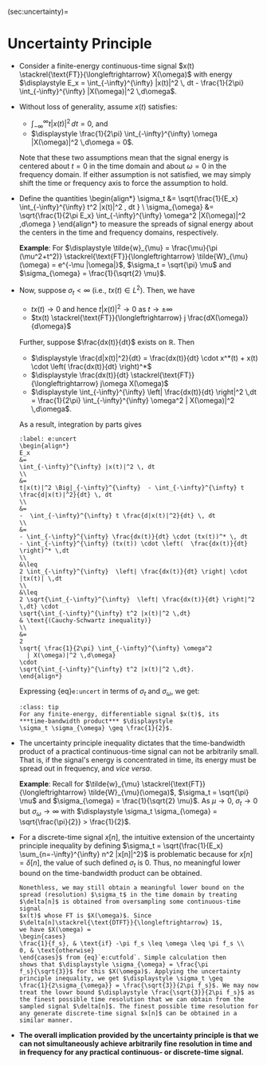 (sec:uncertainty)=
# Uncertainty Principle

* Consider a finite-energy continuous-time signal $x(t)
  \stackrel{\text{FT}}{\longleftrightarrow} X(\omega)$ with energy
  $\displaystyle E_x = \int_{-\infty}^{\infty} |x(t)|^2 \, dt - \frac{1}{2\pi}
  \int_{-\infty}^{\infty} |X(\omega)|^2 \,d\omega$.

* Without loss of generality, assume $x(t)$ satisfies:
  - $\displaystyle\int_{-\infty}^{\infty} t |x(t)|^2 \,
    dt = 0$, and
  - $\displaystyle \frac{1}{2\pi} \int_{-\infty}^{\infty}  \omega
    |X(\omega)|^2 \,d\omega = 0$.

  Note that these two assumptions mean that the signal energy is
  centered about $t=0$ in the time domain and about $\omega = 0$ in
  the frequency domain.  If either assumption is not satisfied, we may
  simply shift the time or frequency axis to force the assumption to
  hold.

* Define the quantities
  \begin{align*}
  \sigma_t 
  &=
  \sqrt{\frac{1}{E_x}
  \int_{-\infty}^{\infty} t^2 |x(t)|^2 \, dt 
  }
  \\
  \sigma_{\omega}
  &=
  \sqrt{\frac{1}{2\pi E_x}
  \int_{-\infty}^{\infty}  \omega^2
    |X(\omega)|^2 \,d\omega
   }
  \end{align*}
  to measure the spreads of signal energy about the centers in the time and
  frequency domains, respectively. 

  **Example**: 
  For $\displaystyle \tilde{w}_{\mu} = \frac{\mu}{\pi (\mu^2+t^2)}
  \stackrel{\text{FT}}{\longleftrightarrow} \tilde{W}_{\mu}(\omega) =
  e^{-\mu |\omega|}$, $\sigma_t = \sqrt{\pi} \mu$ and $\sigma_{\omega} =
  \frac{1}{\sqrt{2} \mu}$.

* Now, suppose $\sigma_t < \infty$ (i.e., $tx(t) \in L^2$). Then, we have
  - $tx(t) \rightarrow 0$ and hence $t|x(t)|^2  \rightarrow 0$ as $t \rightarrow \pm \infty$
  - $tx(t) \stackrel{\text{FT}}{\longleftrightarrow}  j
    \frac{dX(\omega)}{d\omega}$
  
  Further, suppose $\frac{dx(t)}{dt}$ exists on $\mathbb{R}$. Then
  - $\displaystyle \frac{d|x(t)|^2}{dt} = \frac{dx(t)}{dt} \cdot
    x^*(t) + x(t) \cdot \left(  \frac{dx(t)}{dt} \right)^*$
  - $\displaystyle \frac{dx(t)}{dt}
    \stackrel{\text{FT}}{\longleftrightarrow}  j\omega X(\omega)$
  - $\displaystyle \int_{-\infty}^{\infty} \left| \frac{dx(t)}{dt}
    \right|^2 \,dt  = \frac{1}{2\pi} \int_{-\infty}^{\infty} \omega^2
     | X(\omega)|^2 \,d\omega$.
  
  As a result, integration by parts gives
  ```{math}
  :label: e:uncert
  \begin{align*}
  E_x 
  &=
  \int_{-\infty}^{\infty} |x(t)|^2 \, dt 
  \\
  &= 
  t|x(t)|^2 \Big|_{-\infty}^{\infty}  - \int_{-\infty}^{\infty} t
  \frac{d|x(t)|^2}{dt} \, dt
  \\
  &=
  -  \int_{-\infty}^{\infty} t \frac{d|x(t)|^2}{dt} \, dt
  \\
  &=
  - \int_{-\infty}^{\infty} \frac{dx(t)}{dt} \cdot (tx(t))^* \, dt 
  - \int_{-\infty}^{\infty} (tx(t)) \cdot \left(  \frac{dx(t)}{dt}
  \right)^* \,dt
  \\
  &\leq
  2 \int_{-\infty}^{\infty}  \left| \frac{dx(t)}{dt} \right| \cdot 
  |tx(t)| \,dt
  \\
  &\leq 
  2 \sqrt{\int_{-\infty}^{\infty}  \left| \frac{dx(t)}{dt} \right|^2
  \,dt} \cdot
  \sqrt{\int_{-\infty}^{\infty} t^2 |x(t)|^2 \,dt}
  & \text{(Cauchy-Schwartz inequality)}
  \\
  &=
  2 
  \sqrt{ \frac{1}{2\pi} \int_{-\infty}^{\infty} \omega^2
    | X(\omega)|^2 \,d\omega}
  \cdot
  \sqrt{\int_{-\infty}^{\infty} t^2 |x(t)|^2 \,dt}.
  \end{align*}
  ```
  Expressing {eq}`e:uncert` in terms of $\sigma_t$ and
  $\sigma_{\omega}$, we get:
  ```{admonition} Uncertainty Principle
  :class: tip
  For any finite-energy, differentiable signal $x(t)$, its
  ***time-bandwidth product*** $\displaystyle
  \sigma_t \sigma_{\omega} \geq \frac{1}{2}$.
  ```

* The uncertainty principle inequality dictates that the
  time-bandwidth product of a practical continuous-time signal can not be
  arbitrarily small. That is, if the signal's energy is concentrated
  in time, its energy must be spread out in frequency, and *vice versa*.

  **Example**: Recall for $\tilde{w}_{\mu}
  \stackrel{\text{FT}}{\longleftrightarrow}  \tilde{W}_{\mu}(\omega)$, 
  $\sigma_t = \sqrt{\pi} \mu$ and $\sigma_{\omega} =
  \frac{1}{\sqrt{2} \mu}$. As $\mu \rightarrow 0$, $\sigma_t
  \rightarrow 0$ but $\sigma_{\omega} \rightarrow \infty$ with
  $\displaystyle \sigma_t \sigma_{\omega} = \sqrt{\frac{\pi}{2}} >
  \frac{1}{2}$.

* For a discrete-time signal $x[n]$, the intuitive extension of the
  uncertainty principle inequality by defining $\sigma_t 
  = \sqrt{\frac{1}{E_x} \sum_{n=-\infty}^{\infty} n^2 |x[n]|^2}$ is
  problematic because for $x[n]=\delta[n]$, the value of such defined
  $\sigma_t$ is $0$. Thus, no meaningful lower bound on the
  time-bandwidth product can be obtained.
  ```{tip}
  Nonethless, we may still obtain a meaningful lower bound on the
  spread (resolution) $\sigma_t$ in the time domain by treating
  $\delta[n]$ is obtained from oversampling some continuous-time signal
  $x(t)$ whose FT is $X(\omega)$. Since 
  $\delta[n]\stackrel{\text{DTFT}}{\longleftrightarrow} 1$,
  we have $X(\omega) =
  \begin{cases} 
  \frac{1}{f_s}, & \text{if} -\pi f_s \leq \omega \leq \pi f_s \\
  0, & \text{otherwise}
  \end{cases}$ from {eq}`e:cutfold`. Simple calculation then
  shows that $\displaystyle \sigma_{\omega} = \frac{\pi
  f_s}{\sqrt{3}}$ for this $X(\omega)$. Applying the uncertainty
  principle inequality, we get $\displaystyle \sigma_t \geq
  \frac{1}{2\sigma_{\omega}} = \frac{\sqrt{3}}{2\pi f_s}$. We may now
  treat the lovwr bound $\displaystyle \frac{\sqrt{3}}{2\pi f_s}$ as
  the finest possible time resolution that we can obtain from the
  sampled signal $\delta[n]$. The finest possible time resolution for
  any generate discrete-time signal $x[n]$ can be obtained in a
  similar manner.
  ```

* **The overall implication provided by the uncertainty principle is
  that we can not simultaneously achieve arbitrarily fine resolution
  in time and in frequency for any practical continuous- or
  discrete-time signal.**
